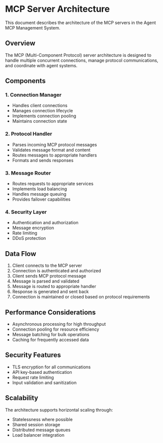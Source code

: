 # MCP Server Architecture

This document describes the architecture of the MCP servers in the Agent MCP Management System.

## Overview

The MCP (Multi-Component Protocol) server architecture is designed to handle multiple concurrent connections, manage protocol communications, and coordinate with agent systems.

## Components

### 1. Connection Manager
- Handles client connections
- Manages connection lifecycle
- Implements connection pooling
- Maintains connection state

### 2. Protocol Handler
- Parses incoming MCP protocol messages
- Validates message format and content
- Routes messages to appropriate handlers
- Formats and sends responses

### 3. Message Router
- Routes requests to appropriate services
- Implements load balancing
- Handles message queuing
- Provides failover capabilities

### 4. Security Layer
- Authentication and authorization
- Message encryption
- Rate limiting
- DDoS protection

## Data Flow

1. Client connects to the MCP server
2. Connection is authenticated and authorized
3. Client sends MCP protocol message
4. Message is parsed and validated
5. Message is routed to appropriate handler
6. Response is generated and sent back
7. Connection is maintained or closed based on protocol requirements

## Performance Considerations

- Asynchronous processing for high throughput
- Connection pooling for resource efficiency
- Message batching for bulk operations
- Caching for frequently accessed data

## Security Features

- TLS encryption for all communications
- API key-based authentication
- Request rate limiting
- Input validation and sanitization

## Scalability

The architecture supports horizontal scaling through:
- Statelessness where possible
- Shared session storage
- Distributed message queues
- Load balancer integration